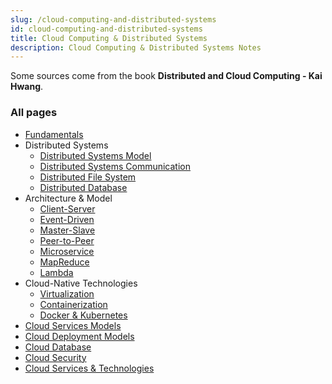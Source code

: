 ```yaml
---
slug: /cloud-computing-and-distributed-systems
id: cloud-computing-and-distributed-systems
title: Cloud Computing & Distributed Systems
description: Cloud Computing & Distributed Systems Notes
---
```


Some sources come from the book **Distributed and Cloud Computing - Kai Hwang**.

### All pages

- [Fundamentals](cloud-computing-and-distributed-systems/fundamentals)
- Distributed Systems
  - [Distributed Systems Model](cloud-computing-and-distributed-systems/distributed-systems-model)
  - [Distributed Systems Communication](cloud-computing-and-distributed-systems/distributed-systems-communication)
  - [Distributed File System](cloud-computing-and-distributed-systems/distributed-file-system)
  - [Distributed Database](cloud-computing-and-distributed-systems/distributed-database)
- Architecture & Model
  - [Client-Server](cloud-computing-and-distributed-systems/client-server)
  - [Event-Driven](cloud-computing-and-distributed-systems/event-driven)
  - [Master-Slave](cloud-computing-and-distributed-systems/master-slave)
  - [Peer-to-Peer](cloud-computing-and-distributed-systems/peer-to-peer)
  - [Microservice](cloud-computing-and-distributed-systems/microservice)
  - [MapReduce](cloud-computing-and-distributed-systems/mapreduce)
  - [Lambda](cloud-computing-and-distributed-systems/lambda)
- Cloud-Native Technologies
  - [Virtualization](cloud-computing-and-distributed-systems/virtualization)
  - [Containerization](cloud-computing-and-distributed-systems/containerization)
  - [Docker & Kubernetes](cloud-computing-and-distributed-systems/docker-and-kubernetes)
- [Cloud Services Models](cloud-computing-and-distributed-systems/cloud-services-models)
- [Cloud Deployment Models](cloud-computing-and-distributed-systems/cloud-deployment-models)
- [Cloud Database](cloud-computing-and-distributed-systems/cloud-database)
- [Cloud Security](cloud-computing-and-distributed-systems/cloud-security)
- [Cloud Services & Technologies](cloud-computing-and-distributed-systems/cloud-services-and-technologies)
